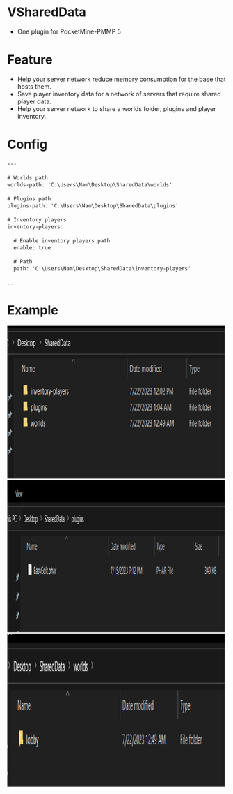 # VSharedData
- One plugin for PocketMine-PMMP 5

# Feature
- Help your server network reduce memory consumption for the base that hosts them.
- Save player inventory data for a network of servers that require shared player data.
- Help your server network to share a worlds folder, plugins and player inventory.

# Config
```
---

# Worlds path
worlds-path: 'C:\Users\Nam\Desktop\SharedData\worlds'

# Plugins path
plugins-path: 'C:\Users\Nam\Desktop\SharedData\plugins'

# Inventory players
inventory-players:

  # Enable inventory players path
  enable: true

  # Path
  path: 'C:\Users\Nam\Desktop\SharedData\inventory-players'

...
```

# Example
<img src="https://github.com/VennDev/VSharedData/blob/main/images/1.png" alt="VMiningSack" height="350" width="500" />
<img src="https://github.com/VennDev/VSharedData/blob/main/images/2.png" alt="VMiningSack" height="350" width="500" />
<img src="https://github.com/VennDev/VSharedData/blob/main/images/3.png" alt="VMiningSack" height="350" width="500" />
